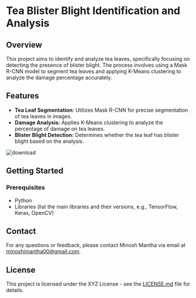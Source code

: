 # Tea Blister Blight Identification and Analysis

## Overview
This project aims to identify and analyze tea leaves, specifically focusing on detecting the presence of blister blight. The process involves using a Mask R-CNN model to segment tea leaves and applying K-Means clustering to analyze the damage percentage accurately.

## Features
- **Tea Leaf Segmentation:** Utilizes Mask R-CNN for precise segmentation of tea leaves in images.
- **Damage Analysis:** Applies K-Means clustering to analyze the percentage of damage on tea leaves.
- **Blister Blight Detection:** Determines whether the tea leaf has blister blight based on the analysis.

![download](https://github.com/minosh00/Tea-Blister-Bligh-Identify-and-Analyis-the-Treatment-/assets/86770967/29c23be3-385a-4d85-b9ac-ac450cf106e3)

## Getting Started
### Prerequisites
- Python 
- Libraries (list the main libraries and their versions, e.g., TensorFlow, Keras, OpenCV)

## Contact
For any questions or feedback, please contact Minosh Mantha via email at minoshimantha00@gmail.com.

## License
This project is licensed under the XYZ License - see the [LICENSE.md](LICENSE.md) file for details.


